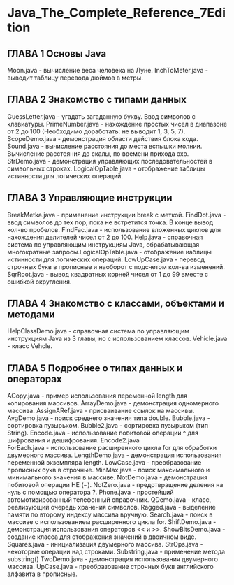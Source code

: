 # Java_The_Complete_Reference_7Edition

## **ГЛАВА 1 Основы Java**
Moon.java		- вычисление веса человека на Луне.
InchToMeter.java	- выводит таблицу перевода дюймов в метры.

## **ГЛАВА 2 Знакомство с типами данных**
GuessLetter.java 	- угадать загаданную букву. Ввод символов с клавиатуры.
PrimeNumber.java 	- нахождение простых чисел в диапазоне от 2 до 100 (Необходимо доработать: не выводит 1, 3, 5, 7).
ScopeDemo.java 		- демонстрация области действия блока кода. 
Sound.java		- вычисление расстояния до места вспышки молнии. Вычисление расстояния до скалы, по времени прихода эхо.
StrDemo.java		- демонстрация управляющих последовательностей в символьных строках.
LogicalOpTable.java	- отображение таблицы истинности для логических операций.

## **ГЛАВА 3 Управляющие инструкции**
BreakMetka.java 	- применение инструкции break с меткой.
FindDot.java		- ввод символов до тех пор, пока не встретится точка. В конце вывод кол-во пробелов.
FindFac.java		- использование вложенных циклов для нахождения делителей чисел от 2 до 100.
Help.java 		- справочная система по управляющим инструкциям Java, обрабатывающая многократные запросы.LogicalOpTable.java 	- отображение иаблицы истинности для логических операций.
LowUpCase.java		- перевод строчных букв в прописные и наоборот с подсчетом кол-ва изменений.
SqrRoot.java		- вывод квадратных корней чисел от 1 до 99 вместе с ошибкой округления.

## **ГЛАВА 4 Знакомство с классами, объектами и методами**
HelpClassDemo.java	- справочная система по управляющим инструкциям Java из 3 главы, но с использованием классов.
Vehicle.java		- класс Vehcle. 

## **ГЛАВА 5 Подробнее о типах данных и операторах**
ACopy.java		- пример использования переменной length для копирования массивов.
ArrayDemo.java		- демонстрация одномерного массива.
AssignARef.java		- присваивание ссылок на массивы.
AvgDemo.java		- поиск среднего значения типа double.
Bubble.java		- сортировка пузырьком.
Bubble2.java		- сортировка пузырьком (тип String).
Encode.java		- использование побитовой операции ^ для шифрования и дешифрования.
Encode2.java		
ForEach.java		- использование расширенного цикла for для обработки двумерного массива.
LengthDemo.java		- демонстрация использования переменной экземпляра length.
LowCase.java		- преобразование прописных букв в строчные.
MinMax.java		- поиск максимального и минимального значения в массиве.
NotDemo.java		- демонстрация побитовой операции НЕ (~).
NotZero.java		- предотвращение деления на нуль с помощью оператора ?.
Phone.java		- простейший автомотизированный телефонный справочник.
QDemo.java		- класс, реализующий очередь хранения символов.
Ragged.java		- выделение памяти по второму индексу массива вручную.
Search.java		- поиск в массиве с использованием расширенного цикла for.
ShiftDemo.java		- демонстрация использования операторов << и >>.
ShowBitsDemo.java	- создание класса для отображения значений в двоичном виде.
Squares.java		- инициализация двумерного массива.
StrOps.java		- некоторые операции над строками.
Substring.java		- применение метода substring()
TwoDemo.java		- демонстрация использования двумерного массива.
UpCase.java		- преобразование строчных букв английского алфавита в прописные.
